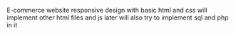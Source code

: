E-commerce website
responsive design with basic html and css
will implement other html files and js later 
will also try to implement sql and php in it

